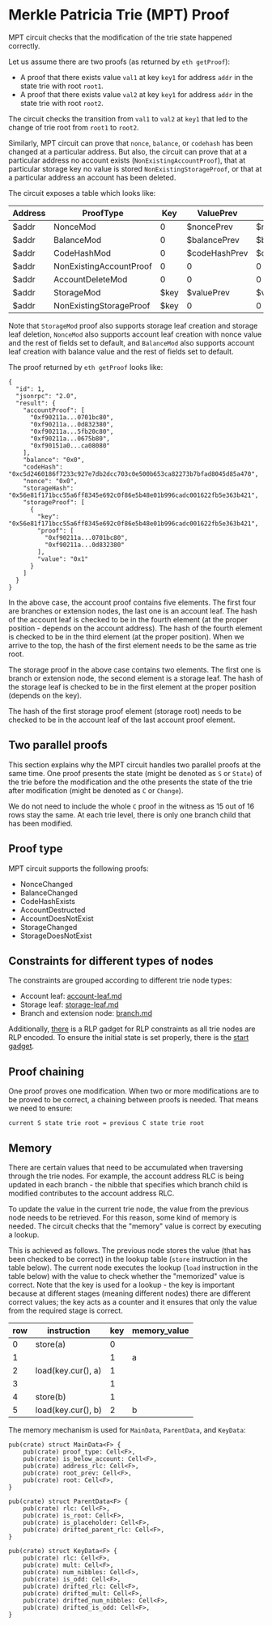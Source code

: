 # Merkle Patricia Trie (MPT) Proof

MPT circuit checks that the modification of the trie state happened correctly.

Let us assume there are two proofs (as returned by `eth getProof`):

- A proof that there exists value `val1` at key `key1` for address `addr` in the state trie with root `root1`.
- A proof that there exists value `val2` at key `key1` for address `addr` in the state trie with root `root2`.

The circuit checks the transition from `val1` to `val2` at `key1` that led to the change
of trie root from `root1` to `root2`.

Similarly, MPT circuit can prove that `nonce`, `balance`, or `codehash` has been changed at
a particular address. But also, the circuit can prove that at a particular address no account exists
(`NonExistingAccountProof`), that at particular storage key no value is stored `NonExistingStorageProof`,
or that at a particular address an account has been deleted.

The circuit exposes a table which looks like:

| Address | ProofType               | Key  | ValuePrev     | Value        | RootPrev  | Root  |
| ------- | ----------------------- | ---- | ------------- | ------------ | --------- | ----- |
| $addr   | NonceMod                | 0    | $noncePrev    | $nonceCur    | $rootPrev | $root |
| $addr   | BalanceMod              | 0    | $balancePrev  | $balanceCur  | $rootPrev | $root |
| $addr   | CodeHashMod             | 0    | $codeHashPrev | $codeHashCur | $rootPrev | $root |
| $addr   | NonExistingAccountProof | 0    | 0             | 0            | $root     | $root |
| $addr   | AccountDeleteMod        | 0    | 0             | 0            | $rootPrev | $root |
| $addr   | StorageMod              | $key | $valuePrev    | $value       | $rootPrev | $root |
| $addr   | NonExistingStorageProof | $key | 0             | 0            | $root     | $root |

Note that `StorageMod` proof also supports storage leaf creation and storage leaf deletion,
`NonceMod` also supports account leaf creation with nonce value and the rest of fields set to default, and
`BalanceMod` also supports account leaf creation with balance value and the rest of fields set to default.

The proof returned by `eth getProof` looks like:

```
{
  "id": 1,
  "jsonrpc": "2.0",
  "result": {
    "accountProof": [
      "0xf90211a...0701bc80",
      "0xf90211a...0d832380",
      "0xf90211a...5fb20c80",
      "0xf90211a...0675b80",
      "0xf90151a0...ca08080"
    ],
    "balance": "0x0",
    "codeHash": "0xc5d2460186f7233c927e7db2dcc703c0e500b653ca82273b7bfad8045d85a470",
    "nonce": "0x0",
    "storageHash": "0x56e81f171bcc55a6ff8345e692c0f86e5b48e01b996cadc001622fb5e363b421",
    "storageProof": [
      {
        "key": "0x56e81f171bcc55a6ff8345e692c0f86e5b48e01b996cadc001622fb5e363b421",
        "proof": [
          "0xf90211a...0701bc80",
          "0xf90211a...0d832380"
        ],
        "value": "0x1"
      }
    ]
  }
}
```

In the above case, the account proof contains five elements.
The first four are branches or extension nodes, the last one is an account leaf.
The hash of the account leaf is checked to
be in the fourth element (at the proper position - depends on the account address).
The hash of the fourth element is checked to be in the third element (at the proper position).
When we arrive to the top, the hash of the first element needs to be the same as trie root.

The storage proof in the above case contains two elements.
The first one is branch or extension node, the second element is a storage leaf.
The hash of the storage leaf is checked to
be in the first element at the proper position (depends on the key).

The hash of the first storage proof element (storage root) needs to be checked
to be in the account leaf of the last account proof element.

## Two parallel proofs

This section explains why the MPT circuit handles two parallel proofs at the
same time. One proof presents the state (might be denoted as `S` or `State`) of the trie
before the modification and the othe presents the state
of the trie after modification (might be denoted as `C` or `Change`).

We do not need to include the whole `C` proof in the witness as 15 out of 16 rows stay the same.
At each trie level, there is only one branch child that has been modified.

## Proof type

MPT circuit supports the following proofs:
 - NonceChanged
 - BalanceChanged
 - CodeHashExists
 - AccountDestructed
 - AccountDoesNotExist
 - StorageChanged
 - StorageDoesNotExist
 
## Constraints for different types of nodes

The constraints are grouped according to different trie node types:
 * Account leaf: [account-leaf.md](account-leaf.md)
 * Storage leaf: [storage-leaf.md](storage-leaf.md)
 * Branch and extension node: [branch.md](branch.md)

Additionally, [there](rlp-gadget.md) is a RLP gadget for RLP constraints as all trie nodes are RLP
encoded. To ensure the initial state is set properly, there is the [start gadget](start.md).

## Proof chaining

One proof proves one modification. When two or more modifications are to be
proved to be correct, a chaining between proofs is needed.
That means we need to ensure:

```
current S state trie root = previous C state trie root
```

## Memory

There are certain values that need to be accumulated when traversing through the trie nodes. For example,
the account address RLC is being updated in each branch - the nibble that specifies which branch child is modified
contributes to the account address RLC.

To update the value in the current trie node, the value from the previous node needs to be retrieved.
For this reason, some kind of memory is needed. The circuit 
checks that the "memory" value is correct by executing a lookup.

This is achieved as follows. The previous node stores the value (that has been checked to be correct) in the lookup table (`store` instruction in the table below).
The current node executes the lookup (`load` instruction in the table below) with the value to check whether the "memorized" value is correct. Note that the key is used for a lookup - the key is important because at different stages (meaning different nodes) there are different correct values; the key acts as a counter and it ensures that only the value from the required stage is correct.

<table role="table">
<thead>
<tr>
<th>row</th>
<th>instruction</th>
<th>key</th>
<th>memory_value</th>
</tr>
</thead>
<tbody>
<tr>
<td>0</td>
<td>store(a)</td>
<td>0</td>
<td></td>
</tr>
<tr>
<td>1</td>
<td></td>
<td>1</td>
<td>a</td>
</tr>
<tr>
<td>2</td>
<td>load(key.cur(), a)</td>
<td>1</td>
<td></td>
</tr>
<tr>
<td>3</td>
<td></td>
<td>1</td>
<td></td>
</tr>
<tr>
<td>4</td>
<td>store(b)</td>
<td>1</td>
<td></td>
</tr>
<tr>
<td>5</td>
<td>load(key.cur(), b)</td>
<td>2</td>
<td>b</td>
</tr>
</tbody>
</table>

The memory mechanism is used for `MainData`, `ParentData`, and `KeyData`:

```
pub(crate) struct MainData<F> {
    pub(crate) proof_type: Cell<F>,
    pub(crate) is_below_account: Cell<F>,
    pub(crate) address_rlc: Cell<F>,
    pub(crate) root_prev: Cell<F>,
    pub(crate) root: Cell<F>,
}

pub(crate) struct ParentData<F> {
    pub(crate) rlc: Cell<F>,
    pub(crate) is_root: Cell<F>,
    pub(crate) is_placeholder: Cell<F>,
    pub(crate) drifted_parent_rlc: Cell<F>,
}

pub(crate) struct KeyData<F> {
    pub(crate) rlc: Cell<F>,
    pub(crate) mult: Cell<F>,
    pub(crate) num_nibbles: Cell<F>,
    pub(crate) is_odd: Cell<F>,
    pub(crate) drifted_rlc: Cell<F>,
    pub(crate) drifted_mult: Cell<F>,
    pub(crate) drifted_num_nibbles: Cell<F>,
    pub(crate) drifted_is_odd: Cell<F>,
}
```